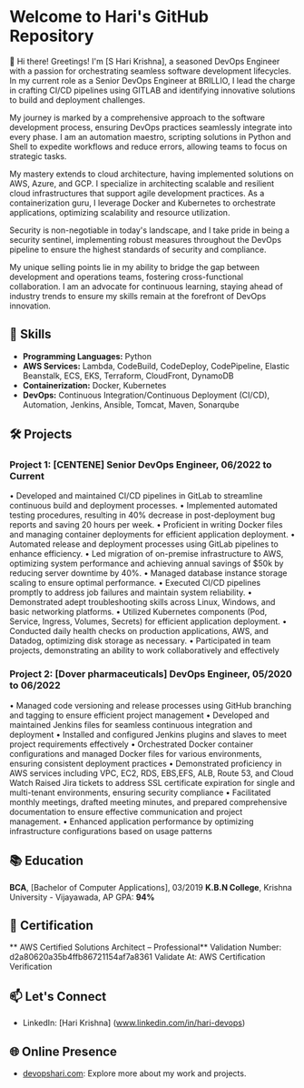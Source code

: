 
# Welcome to Hari's GitHub Repository

👋 Hi there! Greetings! I'm [S Hari Krishna], a seasoned DevOps Engineer with a passion for orchestrating seamless software development lifecycles. In my current role as a Senior DevOps Engineer at BRILLIO, I lead the charge in crafting CI/CD pipelines using GITLAB and identifying innovative solutions to build and deployment challenges.

My journey is marked by a comprehensive approach to the software development process, ensuring DevOps practices seamlessly integrate into every phase. I am an automation maestro, scripting solutions in Python and Shell to expedite workflows and reduce errors, allowing teams to focus on strategic tasks.

My mastery extends to cloud architecture, having implemented solutions on AWS, Azure, and GCP. I specialize in architecting scalable and resilient cloud infrastructures that support agile development practices. As a containerization guru, I leverage Docker and Kubernetes to orchestrate applications, optimizing scalability and resource utilization.

Security is non-negotiable in today's landscape, and I take pride in being a security sentinel, implementing robust measures throughout the DevOps pipeline to ensure the highest standards of security and compliance.

My unique selling points lie in my ability to bridge the gap between development and operations teams, fostering cross-functional collaboration. I am an advocate for continuous learning, staying ahead of industry trends to ensure my skills remain at the forefront of DevOps innovation.

## 🔧 Skills

- **Programming Languages:** Python
- **AWS Services:** Lambda, CodeBuild, CodeDeploy, CodePipeline, Elastic Beanstalk, ECS, EKS, Terraform, CloudFront, DynamoDB
- **Containerization:** Docker, Kubernetes
- **DevOps:** Continuous Integration/Continuous Deployment (CI/CD), Automation, Jenkins, Ansible, Tomcat, Maven, Sonarqube

## 🛠️ Projects

### Project 1: [CENTENE] Senior DevOps Engineer, 06/2022 to Current 
•  Developed and maintained CI/CD pipelines in GitLab to streamline continuous build and deployment processes.
• Implemented automated testing procedures, resulting in 40% decrease in post-deployment bug reports and saving 20 hours per week.
• Proficient in writing Docker files and managing container deployments for efficient application deployment.
• Automated release and deployment processes using GitLab pipelines  to enhance efficiency.
• Led migration of on-premise infrastructure to AWS, optimizing system performance and achieving annual savings of $50k by reducing server downtime by 40%.
• Managed database instance storage scaling to ensure optimal performance.
• Executed CI/CD pipelines promptly to address job failures and maintain system reliability.
• Demonstrated adept troubleshooting skills across Linux, Windows, and basic networking platforms.
• Utilized Kubernetes components (Pod, Service, Ingress, Volumes, Secrets) for efficient application deployment.
• Conducted daily health checks on production applications, AWS, and Datadog, optimizing disk storage as necessary.
• Participated in team projects, demonstrating an ability to work collaboratively and effectively

### Project 2: [Dover pharmaceuticals] DevOps Engineer, 05/2020 to 06/2022
•  Managed code versioning and release processes using GitHub branching and tagging to ensure efficient project management
• Developed and maintained Jenkins files for seamless continuous integration and deployment
• Installed and configured Jenkins plugins and slaves to meet project requirements effectively
• Orchestrated Docker container configurations and managed Docker files for various environments, ensuring consistent deployment practices
• Demonstrated proficiency in AWS services including VPC, EC2, RDS, EBS,EFS, ALB, Route 53, and Cloud Watch Raised Jira tickets to address SSL certificate expiration for single and
  multi-tenant environments, ensuring security compliance
• Facilitated monthly meetings, drafted meeting minutes, and prepared comprehensive documentation to ensure effective communication and project management.
• Enhanced application performance by optimizing infrastructure configurations based on usage patterns


## 📚 Education

**BCA**, [Bachelor of Computer Applications], 03/2019 **K.B.N College**, Krishna University - Vijayawada, AP
GPA: **94%**


## 🌱 Certification

** AWS Certified Solutions Architect – Professional**
  Validation Number: d2a80620a35b4ffb86721154af7a8361
  Validate At: AWS Certification Verification

## 📫 Let's Connect

- LinkedIn: [Hari Krishna] (www.linkedin.com/in/hari-devops)
 
## 🌐 Online Presence


- [devopshari.com](link-to-portfolio): Explore more about my work and projects.


